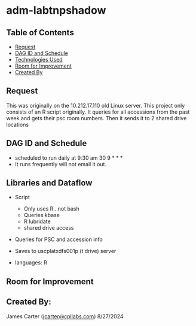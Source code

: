 # adm-labtnpshadow

## Table of Contents
* [Request](#Request)
* [DAG ID and Schedule](#DAG-ID-and-Schedule)
* [Technologies Used](#technologies-used)
* [Room for Improvement](#room-for-improvement)
* [Created By](#created-by)

## Request
This was originally on the 10.212.17.110 old Linux server.  This project only consists of an R script originally. It queries for all accessions from the past week and gets their psc room numbers.  Then it sends it to 2 shared drive locations

## DAG ID and Schedule
* scheduled to run daily at 9:30 am 30 9 * * *
* It runs frequently will not email it out. 

## Libraries and Dataflow
* Script 
    * Only uses R...not bash
    * Queries kbase
    * R lubridate
    * shared drive access
    
* Queries for PSC and accession info 
* Saves to uscplatxdfs001p (t drive) server
* languages: R

## Room for Improvement

## Created By:
James Carter (jcarter@cpllabs.com) 8/27/2024
